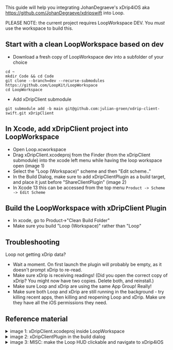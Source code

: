 This guide will help you integrating JohanDegraeve's xDrip4iOS aka https://github.com/JohanDegraeve/xdripswift into Loop.

PLEASE NOTE: the current project requires LoopWorkspace DEV. You *must* use the workspace to build this.

## Start with a clean LoopWorkspace based on dev

* Download a fresh copy of LoopWorkspace dev into a subfolder of your choice
```
cd ~
mkdir Code && cd Code
git clone --branch=dev --recurse-submodules https://github.com/LoopKit/LoopWorkspace
cd LoopWorkspace
```

* Add xDripClient submodule
```
git submodule add -b main git@github.com:julian-groen/xdrip-client-swift.git xDripClient
```

## In Xcode, add xDripClient project into LoopWorkspace
* Open Loop.xcworkspace
* Drag xDripClient.xcodeproj from the Finder (from the xDripClient submodule) into the xcode left menu while having the loop workspace open (image 1)
* Select the "Loop (Workspace)" scheme and then "Edit scheme.."
* In the Build Dialog, make sure to add xDripClientPlugin as a build target, and place it just before "ShareClientPlugin" (image 2)
* In Xcode 13 this can be accessed from the top menu `Product -> Scheme -> Edit Scheme`

## Build the LoopWorkspace with xDripClient Plugin
* In xcode, go to Product->"Clean Build Folder"
* Make sure you build "Loop (Workspace)" rather than "Loop"

## Troubleshooting
Loop not getting xDrip data?
* Wait a moment. On first launch the plugin will probably be empty, as it doesn't prompt xDrip to re-read.
* Make sure xDrip is receiving readings! (Did you open the correct copy of xDrip? You might now have two copies. Delete both, and reinstall.)
* Make sure Loop and xDrip are using the same App Group! Really!
* Make sure both Loop and xDrip are still running in the background - try killing recent apps, then killing and reopening Loop and xDrip. Make ure they have all the iOS permissions they need.

## Reference material

<details>
<summary>image 1: xDripClient.xcodeproj inside LoopWorkspace</summary>

  ![Schermafbeelding 2022-03-15 om 20 42 54](https://user-images.githubusercontent.com/55219001/158459048-e0fd4d82-780c-4452-851d-4d48a3e15594.png)

</details>

<details>
<summary>image 2: xDripClientPlugin in the build dialog</summary>

  ![Schermafbeelding 2022-03-15 om 20 43 16](https://user-images.githubusercontent.com/55219001/158459062-1e267e3f-33cb-431b-874c-688555a7a099.png)

</details>

<details>
<summary>image 3: MISC: make the Loop HUD clickable and navigate to xDrip4iOS</summary>

  ![Schermafbeelding 2022-03-15 om 20 38 37](https://user-images.githubusercontent.com/55219001/158460127-6f55a457-fcb4-4dbd-ba55-8c744b66782a.png)

</details>
